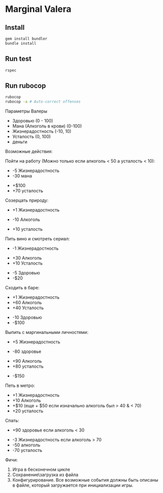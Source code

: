 # Marginal Valera


## Install

```bash
gem install bundler
bundle install
```

## Run test

```bash
rspec
```

## Run rubocop

```bash
rubocop
rubocop -a # Auto-correct offenses
```

Параметры Валеры

- Здоровью (0 - 100)
- Мана (Алкоголь в крови) (0-100)
- Жизнерадостность (-10, 10)
- Усталость (0, 100)
- деньги

Возможные действия:

Пойти на работу (Можно только если алкоголь < 50 а усталость < 10):

- -5 Жизнерадостность
- -30 мана
+ +$100
+ +70 усталость

Созерцать природу:

+ +1 Жизнерадостность
- -10 Алкоголь
+ +10 усталость

Пить вино и смотреть сериал:

- -1 Жизнерадостность
+ +30 Алкоголь
+ +10 Усталость
- -5 Здоровью
- -$20

Сходить в баре:

+ +1 Жизнерадостность
+ +60 Алкоголь
+ +40 Усталость
- -10 Здоровью
- -$100

Выпить с маргинальными личностями:

+ +5 Жизнерадостность
- -80 здоровье
+ +90 Алкоголь
+ +80 усталость
- -$150

Петь в метро:

+ +1 Жизнерадостность
+ +10 Алкоголь
+ +$10 (еще + $50 если изначально алкоголь был > 40 & < 70)
+ +20 усталость

Спать:

+ +90 здоровье если алкоголь < 30
- -3 Жизнерадостность если алкоголь > 70
- -50 алкоголь
- -70 усталость

Фичи:
1. Игра в бесконечном цикле
2. Сохранение\загрузка из файла
3. Конфигурирование. Все возможные события должны быть описаны в файле, который загружается при инициализации игры.
